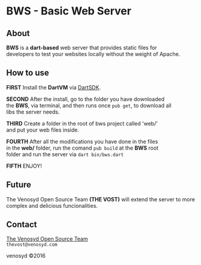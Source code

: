BWS - Basic Web Server
======================

About
-----

**BWS** is a **dart-based** web server that provides static files for  
developers to test your websites locally without the weight of Apache.

How to use
----------

**FIRST** Install the **DartVM** via [DartSDK](https://www.dartlang.org/tools/sdk/#getting-the-sdk).   

**SECOND** After the install, go to the folder you have downloaded  
the **BWS**, via terminal, and then runs once `pub get`, to download all  
libs the server needs.

**THIRD** Create a folder in the root of bws project called 'web/'  
and put your web files inside.

**FOURTH** After all the modifications you have done in the files  
in the **web/** folder, run the comand `pub build` at the **BWS** root  
folder and run the server via `dart bin/bws.dart`

**FIFTH** ENJOY!

Future
------

The Venosyd Open Source Team **(THE VOST)** will extend the server to more  
complex and delicious funcionalities.

Contact
-------

[The Venosyd Open Source Team](http://venosyd.com/opensource)  
`thevost@venosyd.com`

venosyd ©2016
